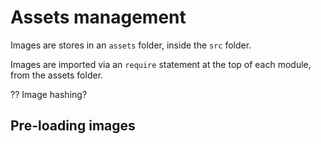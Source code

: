 # Assets management

Images are stores in an `assets` folder, inside the `src` folder.

Images are imported via an `require` statement at the top of each module, from the assets folder.

?? Image hashing?

## Pre-loading images

